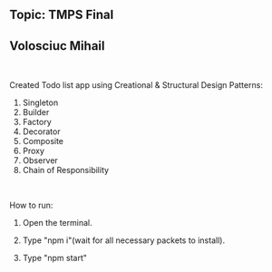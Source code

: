 ## Topic: TMPS Final

## Volosciuc Mihail

<br />

Created Todo list app using Creational & Structural Design Patterns:

1. Singleton
2. Builder
3. Factory
4. Decorator
5. Composite
6. Proxy
7. Observer
8. Chain of Responsibility

<br />

How to run:

1. Open the terminal.

2. Type "npm i"(wait for all necessary packets to install).

3. Type "npm start"

